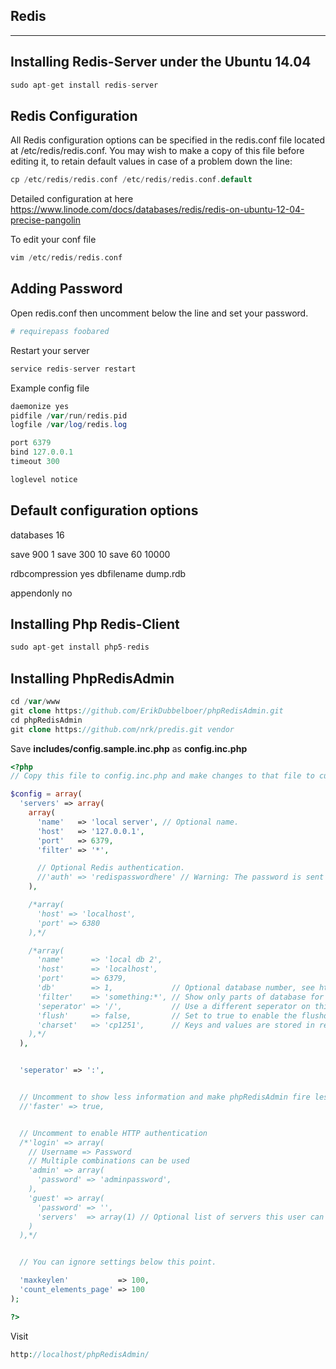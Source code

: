 
## Redis

-----

## Installing Redis-Server under the Ubuntu 14.04

```php
sudo apt-get install redis-server
```

## Redis Configuration

All Redis configuration options can be specified in the redis.conf file located at /etc/redis/redis.conf. You may wish to make a copy of this file before editing it, to retain default values in case of a problem down the line:

```php
cp /etc/redis/redis.conf /etc/redis/redis.conf.default
```

Detailed configuration at here <a href="https://www.linode.com/docs/databases/redis/redis-on-ubuntu-12-04-precise-pangolin">https://www.linode.com/docs/databases/redis/redis-on-ubuntu-12-04-precise-pangolin</a>

To edit your conf file

```php
vim /etc/redis/redis.conf
```

## Adding Password

Open redis.conf then uncomment below the line and set your password.

```php
# requirepass foobared
```

Restart your server

```php
service redis-server restart
```

Example config file

```php
daemonize yes
pidfile /var/run/redis.pid
logfile /var/log/redis.log

port 6379
bind 127.0.0.1
timeout 300

loglevel notice
```

## Default configuration options

databases 16

save 900 1
save 300 10
save 60 10000

rdbcompression yes
dbfilename dump.rdb

appendonly no

## Installing Php Redis-Client

```php
sudo apt-get install php5-redis
```

## Installing PhpRedisAdmin

```php
cd /var/www
git clone https://github.com/ErikDubbelboer/phpRedisAdmin.git
cd phpRedisAdmin
git clone https://github.com/nrk/predis.git vendor
```

Save <b>includes/config.sample.inc.php</b> as <b>config.inc.php</b>

```php
<?php
// Copy this file to config.inc.php and make changes to that file to customize your configuration.

$config = array(
  'servers' => array(
    array(
      'name'   => 'local server', // Optional name.
      'host'   => '127.0.0.1',
      'port'   => 6379,
      'filter' => '*',

      // Optional Redis authentication.
      //'auth' => 'redispasswordhere' // Warning: The password is sent in plain-text to the Redis server.
    ),

    /*array(
      'host' => 'localhost',
      'port' => 6380
    ),*/

    /*array(
      'name'      => 'local db 2',
      'host'      => 'localhost',
      'port'      => 6379,
      'db'        => 1,             // Optional database number, see http://redis.io/commands/select
      'filter'    => 'something:*', // Show only parts of database for speed or security reasons.
      'seperator' => '/',           // Use a different seperator on this database.
      'flush'     => false,         // Set to true to enable the flushdb button for this instance.
      'charset'   => 'cp1251',      // Keys and values are stored in redis using this encoding (default utf-8).
    ),*/
  ),


  'seperator' => ':',


  // Uncomment to show less information and make phpRedisAdmin fire less commands to the Redis server. Recommended for a really busy Redis server.
  //'faster' => true,


  // Uncomment to enable HTTP authentication
  /*'login' => array(
    // Username => Password
    // Multiple combinations can be used
    'admin' => array(
      'password' => 'adminpassword',
    ),
    'guest' => array(
      'password' => '',
      'servers'  => array(1) // Optional list of servers this user can access.
    )
  ),*/


  // You can ignore settings below this point.

  'maxkeylen'           => 100,
  'count_elements_page' => 100
);

?>
```

Visit

```php
http://localhost/phpRedisAdmin/
```
